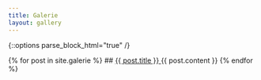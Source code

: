 ```yaml
---
title: Galerie
layout: gallery
---
```

{::options parse_block_html="true" /}
<div class="gallery">
{% for post in site.galerie %}   
## <a href="{{ post.url }}">  {{ post.title }} </a>
{{ post.content }}
{% endfor %}
</div>
